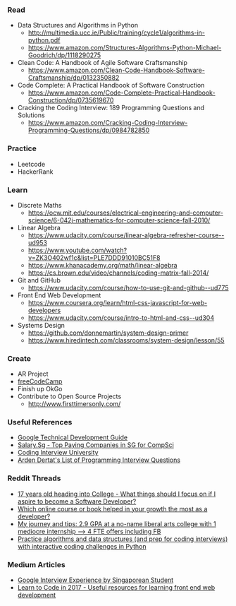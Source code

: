 
### Read
* Data Structures and Algorithms in Python
  * http://multimedia.ucc.ie/Public/training/cycle1/algorithms-in-python.pdf
  * https://www.amazon.com/Structures-Algorithms-Python-Michael-Goodrich/dp/1118290275
* Clean Code: A Handbook of Agile Software Craftsmanship
  * https://www.amazon.com/Clean-Code-Handbook-Software-Craftsmanship/dp/0132350882
* Code Complete: A Practical Handbook of Software Construction
  * https://www.amazon.com/Code-Complete-Practical-Handbook-Construction/dp/0735619670
* Cracking the Coding Interview: 189 Programming Questions and Solutions
  * https://www.amazon.com/Cracking-Coding-Interview-Programming-Questions/dp/0984782850
  
 ### Practice
 * Leetcode
 * HackerRank
 
### Learn
* Discrete Maths
  * https://ocw.mit.edu/courses/electrical-engineering-and-computer-science/6-042j-mathematics-for-computer-science-fall-2010/
* Linear Algebra
  * https://www.udacity.com/course/linear-algebra-refresher-course--ud953
  * https://www.youtube.com/watch?v=ZK3O402wf1c&list=PLE7DDD91010BC51F8
  * https://www.khanacademy.org/math/linear-algebra
  * https://cs.brown.edu/video/channels/coding-matrix-fall-2014/
* Git and GitHub
  * https://www.udacity.com/course/how-to-use-git-and-github--ud775
* Front End Web Development
  * https://www.coursera.org/learn/html-css-javascript-for-web-developers
  * https://www.udacity.com/course/intro-to-html-and-css--ud304
* Systems Design
  * https://github.com/donnemartin/system-design-primer
  * https://www.hiredintech.com/classrooms/system-design/lesson/55
  
### Create
* AR Project
* [freeCodeCamp](https://www.freecodecamp.com/)
* Finish up OkGo
* Contribute to Open Source Projects 
  * http://www.firsttimersonly.com/

### Useful References
* [Google Technical Development Guide](https://www.google.com/about/careers/students/guide-to-technical-development.html)
* [Salary.Sg - Top Paying Companies in SG for CompSci](http://forums.salary.sg/income-jobs/8617-top-paying-companies-sg-compsci.html#post94905)
* [Coding Interview University](https://github.com/jwasham/coding-interview-university/blob/master/README.md#recursion)
* [Arden Dertat's List of Programming Interview Questions](http://www.ardendertat.com/2012/01/09/programming-interview-questions/)

### Reddit Threads
* [17 years old heading into College - What things should I focus on if I aspire to become a Software Developer?](https://www.reddit.com/r/cscareerquestions/comments/691zpw/17_years_old_heading_into_college_what_things/)
* [Which online course or book helped in your growth the most as a developer?](https://www.reddit.com/r/cscareerquestions/comments/65ln8o/which_online_course_or_book_helped_in_your_growth/)
* [My journey and tips: 2.9 GPA at a no-name liberal arts college with 1 mediocre internship —> 4 FTE offers including FB](https://www.reddit.com/r/cscareerquestions/comments/6278bi/my_journey_and_tips_29_gpa_at_a_noname_liberal/)
* [Practice algorithms and data structures (and prep for coding interviews) with interactive coding challenges in Python](https://github.com/donnemartin/coding)

### Medium Articles
* [Google Interview Experience by Singaporean Student](https://medium.com/@jinzhe/my-google-interview-experience-51f716c7e578)
* [Learn to Code in 2017 - Useful resources for learning front end web development](https://hackernoon.com/learn-to-code-in-2017-get-hired-and-have-fun-along-the-way-5ff4c1b1a790?source=userActivityShare-ff62632145a3-1494413549&gi=1bef10198695)